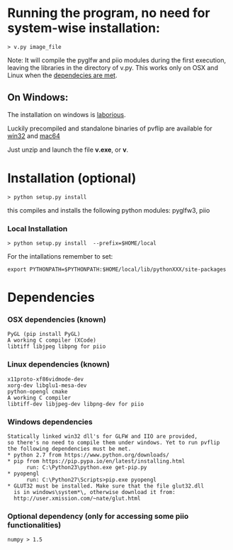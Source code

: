 # Running the program, no need for system-wise installation:

    > v.py image_file

Note: It will compile the pyglfw and piio modules during the first execution, 
leaving the libraries in the directory of v.py. This works only on OSX and Linux 
when the [dependecies are met](#dependencies).

## On Windows: 

The installation on windows is [laborious](#windows-dependencies).

Luckily precompiled and standalone binaries of pvflip are available for [win32](https://github.com/gfacciol/pvflip/releases/download/v0.4/pvflip_win32.zip) and [mac64](https://github.com/gfacciol/pvflip/releases/download/v0.4/pvflip_mac64.zip)

Just unzip and launch the file **v.exe**, or **v**.



# Installation (optional)

    > python setup.py install 

this compiles and installs the following python modules: pyglfw3, piio

### Local Installation 

    > python setup.py install  --prefix=$HOME/local

For the intallations remember to set:

    export PYTHONPATH=$PYTHONPATH:$HOME/local/lib/pythonXXX/site-packages


# Dependencies

### OSX dependencies (known)
    PyGL (pip install PyGL)
    A working C compiler (XCode)
    libtiff libjpeg libpng for piio


### Linux dependencies (known)
    x11proto-xf86vidmode-dev
    xorg-dev libglu1-mesa-dev
    python-opengl cmake 
    A working C compiler
    libtiff-dev libjpeg-dev libpng-dev for piio


### Windows dependencies
    Statically linked win32 dll's for GLFW and IIO are provided, 
    so there's no need to compile them under windows. Yet to run pvflip 
    the following dependencies must be met.
    * python 2.7 from https://www.python.org/downloads/
    * pip from https://pip.pypa.io/en/latest/installing.html
          run: C:\Python23\python.exe get-pip.py
    * pyopengl
          run: C:\Python27\Scripts>pip.exe pyopengl
    * GLUT32 must be installed. Make sure that the file glut32.dll 
      is in windows\system*\, otherwise download it from: 
      http://user.xmission.com/~nate/glut.html

### Optional dependency (only for accessing some piio functionalities)
    numpy > 1.5
